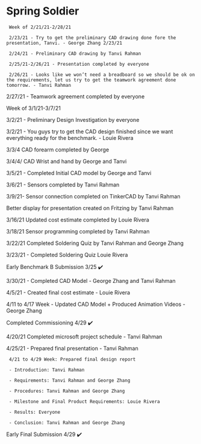 # Spring Soldier
 
     Week of 2/21/21-2/28/21

     2/23/21 - Try to get the preliminary CAD drawing done fore the presentation, Tanvi. - George Zhang 2/23/21

     2/24/21 - Preliminary CAD drawing by Tanvi Rahman

     2/25/21-2/26/21 - Presentation completed by everyone

     2/26/21 - Looks like we won’t need a breadboard so we should be ok on the requirements, let us try to get the teamwork agreement done tomorrow. - Tanvi Rahman




2/27/21 - Teamwork agreement completed by everyone

Week of 3/1/21-3/7/21

3/2/21 - Preliminary Design Investigation by everyone

3/2/21 - You guys try to get the CAD design finished since we want everything ready for the benchmark. - Louie Rivera

3/3/4 CAD forearm completed by George

3/4/4/ CAD Wrist and hand by George and Tanvi

3/5/21 - Completed Initial CAD model by George and Tanvi

3/6/21 - Sensors completed by Tanvi Rahman

3/9/21- Sensor connection completed on TinkerCAD by Tanvi Rahman



Better display for presentation created on Fritzing by Tanvi Rahman

3/16/21 Updated cost estimate completed by Louie Rivera

3/18/21 Sensor programming completed by Tanvi Rahman


3/22/21 Completed Soldering Quiz by Tanvi Rahman and George Zhang


3/23/21 - Completed Soldering Quiz Louie Rivera 

Early Benchmark B Submission 3/25 ✔️

3/30/21 - Completed CAD Model - George Zhang and Tanvi Rahman






4/5/21 - Created final cost estimate - Louie Rivera

4/11 to 4/17 Week - Updated CAD Model + Produced Animation Videos - George Zhang


Completed Commissioning 4/29 ✔️

4/20/21 Completed microsoft project schedule - Tanvi Rahman

4/25/21 - Prepared final presentation - Tanvi Rahman

     4/21 to 4/29 Week: Prepared final design report

     - Introduction: Tanvi Rahman

     - Requirements: Tanvi Rahman and George Zhang

     - Procedures: Tanvi Rahman and George Zhang

     - Milestone and Final Product Requirements: Louie Rivera

     - Results: Everyone

     - Conclusion: Tanvi Rahman and George Zhang

Early Final Submission 4/29 ✔️
